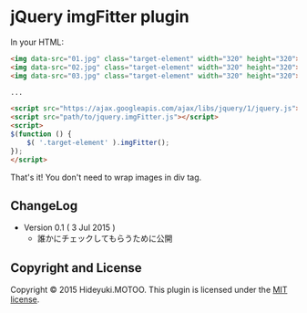 # jQuery imgFitter plugin

In your HTML:

```html
<img data-src="01.jpg" class="target-element" width="320" height="320">
<img data-src="02.jpg" class="target-element" width="320" height="320">
<img data-src="03.jpg" class="target-element" width="320" height="320">

...

<script src="https://ajax.googleapis.com/ajax/libs/jquery/1/jquery.js"></script>
<script src="path/to/jquery.imgFitter.js"></script>
<script>
$(function () {
	$( '.target-element' ).imgFitter();
});
</script>
```

That's it!  You don't need to wrap images in div tag.

## ChangeLog

* Version 0.1 ( 3 Jul 2015 )
	* 誰かにチェックしてもらうために公開

## Copyright and License
Copyright &copy; 2015 Hideyuki.MOTOO.
This plugin is licensed under the [MIT license](https://github.com/yakiniku48/jquery.imgFitter.js/blob/master/LICENSE.txt).

